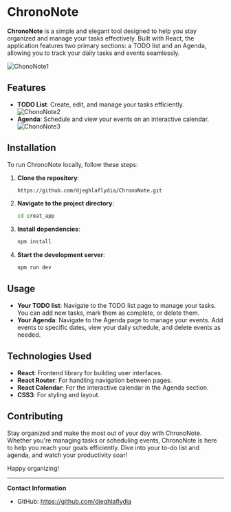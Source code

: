 # ChronoNote

**ChronoNote** is a simple and elegant tool designed to help you stay organized and manage your tasks effectively. Built with React, the application features two primary sections: a TODO list and an Agenda, allowing you to track your daily tasks and events seamlessly.

![ChonoNote1](https://github.com/user-attachments/assets/ff754b10-3ada-4ada-9469-b31ad2d3e03e)

## Features

- **TODO List**: Create, edit, and manage your tasks efficiently.
![ChonoNote2](https://github.com/user-attachments/assets/7eac3371-67b8-4293-aca7-79ead15d417d)
- **Agenda**: Schedule and view your events on an interactive calendar.
![ChonoNote3](https://github.com/user-attachments/assets/4ed3bb80-2492-4788-ab35-eea781d9592e)

## Installation

To run ChronoNote locally, follow these steps:

1. **Clone the repository**:
   ```bash
   https://github.com/djeghlaflydia/ChronoNote.git
2. **Navigate to the project directory**:
    ```bash
    cd creat_app
3. **Install dependencies**:
    ```bash
    npm install
4. **Start the development server**:
    ```bash
    npm run dev

## Usage
- **Your TODO list**: Navigate to the TODO list page to manage your tasks. You can add new tasks, mark them as complete, or delete them.
- **Your Agenda**: Navigate to the Agenda page to manage your events. Add events to specific dates, view your daily schedule, and delete events as needed.

## Technologies Used
- **React**: Frontend library for building user interfaces.
- **React Router**: For handling navigation between pages.
- **React Calendar**: For the interactive calendar in the Agenda section.
- **CSS3**: For styling and layout.

## Contributing
Stay organized and make the most out of your day with ChronoNote. Whether you're managing tasks or scheduling events, ChronoNote is here to help you reach your goals efficiently. Dive into your to-do list and agenda, and watch your productivity soar!

Happy organizing!

---

**Contact Information**
- GitHub: https://github.com/djeghlaflydia

